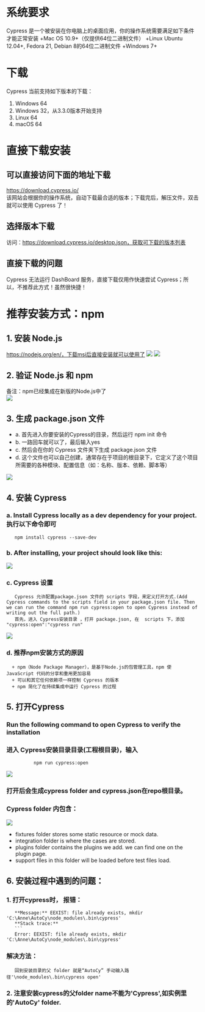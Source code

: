 # 系统要求
Cypress 是一个被安装在你电脑上的桌面应用，你的操作系统需要满足如下条件才能正常安装
+Mac OS 10.9+（仅提供64位二进制文件）
+Linux Ubuntu 12.04+, Fedora 21, Debian 8的64位二进制文件
+Windows 7+

# 下载
Cypress 当前支持如下版本的下载：
1. Windows 64
2. Windows 32，从3.3.0版本开始支持
3. Linux 64
4. macOS 64

# 直接下载安装
## 可以直接访问下面的地址下载   
https://download.cypress.io/   
该网站会根据你的操作系统，自动下载最合适的版本；下载完后，解压文件，双击就可以使用 Cypress 了！   
## 选择版本下载
访问：https://download.cypress.io/desktop.json，获取可下载的版本列表
## 直接下载的问题
Cypress 无法运行 DashBoard 服务，直接下载仅用作快速尝试 Cypress；所以，不推荐此方式！虽然很快捷！

# 推荐安装方式：npm
## 1. 安装 Node.js
https://nodejs.org/en/，下载msi后直接安装就可以使用了
<img src="https://github.com/annezhangprivate/annezhangprivate/blob/main/Cypress/Image/setup1.jpg">
<img src="https://github.com/annezhangprivate/annezhangprivate/blob/main/Cypress/Image/msi2.jpg">

## 2. 验证 Node.js 和 npm
备注：npm已经集成在新版的Node.js中了   
<img src="https://github.com/annezhangprivate/annezhangprivate/blob/main/Cypress/Image/%E9%AA%8C%E8%AF%81Node%20and%20npm.jpg">

## 3. 生成 package.json 文件
+ a. 首先进入你要安装的Cypress的目录，然后运行 npm init 命令
+ b. 一路回车就可以了，最后输入yes
+ c. 然后会在你的 Cypress 文件夹下生成  package.json  文件
+ d. 这个文件也可以自己创建，通常存在于项目的根目录下，它定义了这个项目所需要的各种模块、配置信息（如：名称、版本、依赖、脚本等）
<img src="https://github.com/annezhangprivate/annezhangprivate/blob/main/Cypress/Image/%E7%94%9F%E6%88%90package%E6%96%87%E4%BB%B6.jpg">

## 4. 安装 Cypress
### a. Install Cypress locally as a dev dependency for your project. 执行以下命令即可   
       npm install cypress --save-dev
### b. After installing, your project should look like this:
<img src="https://github.com/annezhangprivate/annezhangprivate/blob/main/Cypress/Image/folder%20tree.jpg">

### c. Cypress 设置   
       Cypress 允许配置package.json 文件的 scripts 字段，来定义打开方式.(Add Cypress commands to the scripts field in your package.json file. Then we can run the command npm run cypress:open to open Cypress instead of writing out the full path.)
       首先，进入 Cypress安装目录 ，打开 package.json, 在  scripts 下，添加 "cypress:open":"cypress run"  
<img src="https://github.com/annezhangprivate/annezhangprivate/blob/main/Cypress/Image/Cypress%20setting.jpg">           

### d. 推荐npm安装方式的原因   
      + npm（Node Package Manager），是基于Node.js的包管理工具，npm 使 JavaScript 代码的分享和重用更加容易   
      + 可以和其它任何依赖项一样控制 Cypress 的版本   
      + npm 简化了在持续集成中运行 Cypress 的过程   
      
## 5. 打开Cypress
### Run the following command to open Cypress to verify the installation 
### 进入 Cypress安装目录目录(工程根目录)，输入   
              npm run cypress:open
<img src="https://github.com/annezhangprivate/annezhangprivate/blob/main/Cypress/Image/Open%20cypress.jpg"> 

### 打开后会生成cypress folder and cypress.json在repo根目录。
### Cypress folder 内包含：
<img src="https://github.com/annezhangprivate/annezhangprivate/blob/main/Cypress/Image/cypress%20folder%20tree.jpg"> 

+ fixtures folder stores some static resource or mock data.   
+ integration folder is where the cases are stored.  
+ plugins folder contains the plugins we add. we can find one on the plugin page.
+ support files in this folder will be loaded before test files load.   


## 6. 安装过程中遇到的问题：
### 1. 打开cypress时， 报错：
       **Message:** EEXIST: file already exists, mkdir 'C:\Anne\AutoCy\node_modules\.bin\cypress'   
       **Stack trace:**
       ```
       Error: EEXIST: file already exists, mkdir 'C:\Anne\AutoCy\node_modules\.bin\cypress'
### 解决方法：    
       回到安装目录的父 folder 就是“AutoCy” 手动输入路径'\node_modules\.bin\cypress open'
       
### 2. 注意安装cypress的父folder name不能为'Cypress',如实例里的'AutoCy' folder.
